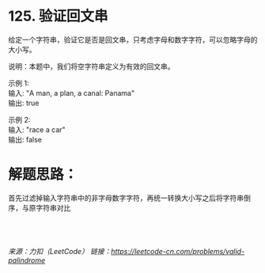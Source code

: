 # 125. 验证回文串

给定一个字符串，验证它是否是回文串，只考虑字母和数字字符，可以忽略字母的大小写。

说明：本题中，我们将空字符串定义为有效的回文串。

示例 1:
<br />
输入: "A man, a plan, a canal: Panama"
<br />
输出: true

示例 2:
<br />
输入: "race a car"
<br />
输出: false


# 解题思路：
首先过滤掉输入字符串中的非字母数字字符，再统一转换大小写之后将字符串倒序，与原字符串对比
<br />
<br />
<br />
<br />
<br />
*来源：力扣（LeetCode）
链接：https://leetcode-cn.com/problems/valid-palindrome*
